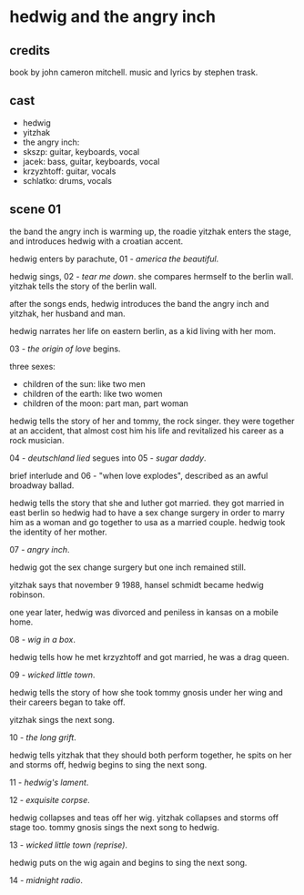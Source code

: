 # hedwig and the angry inch

## credits

book by john cameron mitchell.
music and lyrics by stephen trask.

## cast

* hedwig
* yitzhak
* the angry inch:
* skszp: guitar, keyboards, vocal
* jacek: bass, guitar, keyboards, vocal
* krzyzhtoff: guitar, vocals
* schlatko: drums, vocals

## scene 01

the band the angry inch is warming up, the roadie yitzhak enters the stage, and introduces hedwig with a croatian accent.

hedwig enters by parachute, 01 - *america the beautiful*.

hedwig sings, 02 - *tear me down*.
she compares hermself to the berlin wall.
yitzhak tells the story of the berlin wall.

after the songs ends, hedwig introduces the band the angry inch and yitzhak, her husband and man.

hedwig narrates her life on eastern berlin, as a kid living with her mom.

03 - *the origin of love* begins.

three sexes:
* children of the sun: like two men
* children of the earth: like two women
* children of the moon: part man, part woman

hedwig tells the story of her and tommy, the rock singer.
they were together at an accident, that almost cost him his life and revitalized his career as a rock musician.

04 - *deutschland lied* segues into 05 - *sugar daddy*.

brief interlude and 06 - "when love explodes", described as an awful broadway ballad.

hedwig tells the story that she and luther got married. they got married in east berlin so hedwig had to have a sex change surgery in order to marry him as a woman and go together to usa as a married couple. hedwig took the identity of her mother.

07 - *angry inch*.

hedwig got the sex change surgery but one inch remained still.

yitzhak says that november 9 1988, hansel schmidt became hedwig robinson.

one year later, hedwig was divorced and peniless in kansas on a mobile home.

08 - *wig in a box*.

hedwig tells how he met krzyzhtoff and got married, he was a drag queen.

09 - *wicked little town*.

hedwig tells the story of how she took tommy gnosis under her wing and their careers began to take off.

yitzhak sings the next song.

10 - *the long grift*.

hedwig tells yitzhak that they should both perform together, he spits on her and storms off, hedwig begins to sing the next song.

11 - *hedwig's lament*.

12 - *exquisite corpse*.

hedwig collapses and teas off her wig. yitzhak collapses and storms off stage too. tommy gnosis sings the next song to hedwig.

13 - *wicked little town (reprise)*.

hedwig puts on the wig again and begins to sing the next song.

14 - *midnight radio*.
